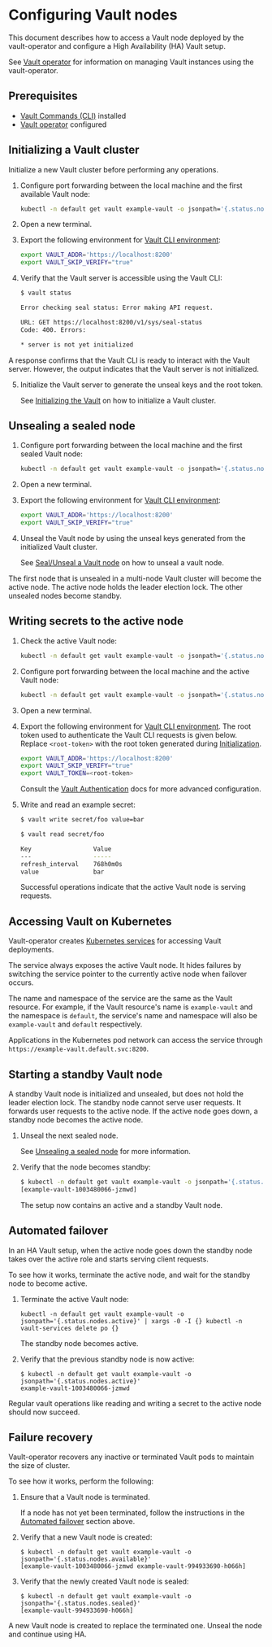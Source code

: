# Configuring Vault nodes

This document describes how to access a Vault node deployed by the vault-operator and configure a High Availability (HA) Vault setup.

See [Vault operator][getting-started] for information on managing Vault instances using the vault-operator.

## Prerequisites

* [Vault Commands (CLI)][vault-cli] installed
* [Vault operator][getting-started] configured

## Initializing a Vault cluster

Initialize a new Vault cluster before performing any operations.

1. Configure port forwarding between the local machine and the first available Vault node:

    ```sh
    kubectl -n default get vault example-vault -o jsonpath='{.status.nodes.available[0]}' | xargs -0 -I {} kubectl -n vault-services port-forward {} 8200
    ```

2. Open a new terminal.

3. Export the following environment for [Vault CLI environment][vault-cli-env]:

    ```sh
    export VAULT_ADDR='https://localhost:8200'
    export VAULT_SKIP_VERIFY="true"
    ```

4. Verify that the Vault server is accessible using the Vault CLI:

    ```sh
    $ vault status

    Error checking seal status: Error making API request.

    URL: GET https://localhost:8200/v1/sys/seal-status
    Code: 400. Errors:

    * server is not yet initialized
    ```

A response confirms that the Vault CLI is ready to interact with the Vault server. However, the output indicates that the Vault server is not initialized.

5. Initialize the Vault server to generate the unseal keys and the root token.

    See [Initializing the Vault][initialize-vault] on how to initialize a Vault cluster.

## Unsealing a sealed node

1. Configure port forwarding between the local machine and the first sealed Vault node:

    ```sh
    kubectl -n default get vault example-vault -o jsonpath='{.status.nodes.sealed[0]}' | xargs -0 -I {} kubectl -n vault-services port-forward {} 8200
    ```

2. Open a new terminal.

3. Export the following environment for [Vault CLI environment][vault-cli-env]:

    ```sh
    export VAULT_ADDR='https://localhost:8200'
    export VAULT_SKIP_VERIFY="true"
    ```

4. Unseal the Vault node by using the unseal keys generated from the initialized Vault cluster.

    See [Seal/Unseal a Vault node][seal-unseal-vault] on how to unseal a vault node.

The first node that is unsealed in a multi-node Vault cluster will become the active node. The active node holds the leader election lock. The other unsealed nodes become standby.

## Writing secrets to the active node

1. Check the active Vault node:

    ```sh
    kubectl -n default get vault example-vault -o jsonpath='{.status.nodes.active}'
    ```

2. Configure port forwarding between the local machine and the active Vault node:

    ```sh
    kubectl -n default get vault example-vault -o jsonpath='{.status.nodes.active}' | xargs -0 -I {} kubectl -n vault-services port-forward {} 8200
    ```

3. Open a new terminal.

4. Export the following environment for [Vault CLI environment][vault-cli-env].
    The root token used to authenticate the Vault CLI requests is given below. Replace `<root-token>` with the root token generated during [Initialization](#initializing-a-vault-cluster).

    ```sh
    export VAULT_ADDR='https://localhost:8200'
    export VAULT_SKIP_VERIFY="true"
    export VAULT_TOKEN=<root-token>
    ```

    Consult the [Vault Authentication][authentication] docs for more advanced configuration.

5. Write and read an example secret:

    ```sh
    $ vault write secret/foo value=bar

    $ vault read secret/foo

    Key             	Value
    ---             	-----
    refresh_interval	768h0m0s
    value           	bar
    ```

    Successful operations indicate that the active Vault node is serving requests.

## Accessing Vault on Kubernetes

Vault-operator creates [Kubernetes services][k8s-services] for accessing Vault deployments.

The service always exposes the active Vault node. It hides failures by switching the service pointer to the currently active node when failover occurs.

The name and namespace of the service are the same as the Vault resource. For example, if the Vault resource's name is `example-vault`  and the namespace is `default`, the service's name and namespace will also be `example-vault` and `default` respectively.

Applications in the Kubernetes pod network can access the service through `https://example-vault.default.svc:8200`.

## Starting a standby Vault node

A standby Vault node is initialized and unsealed, but does not hold the leader election lock. The standby node cannot serve user requests. It forwards user requests to the active node. If the active node goes down, a standby node becomes the active node.

1. Unseal the next sealed node.

    See [Unsealing a sealed node](#unsealing-a-sealed-node) for more information.

2. Verify that the node becomes standby:

    ```sh
    $ kubectl -n default get vault example-vault -o jsonpath='{.status.nodes.standby}'
    [example-vault-1003480066-jzmwd]
    ```

    The setup now contains an active and a standby Vault node.

## Automated failover

In an HA Vault setup, when the active node goes down the standby node takes over the active role and starts serving client requests.

To see how it works, terminate the active node, and wait for the standby node to become active.

1. Terminate the active Vault node:

    ```
    kubectl -n default get vault example-vault -o jsonpath='{.status.nodes.active}' | xargs -0 -I {} kubectl -n vault-services delete po {}
    ```

    The standby node becomes active.

2. Verify that the previous standby node is now active:

    ```
    $ kubectl -n default get vault example-vault -o jsonpath='{.status.nodes.active}'
    example-vault-1003480066-jzmwd
    ```

Regular vault operations like reading and writing a secret to the active node should now succeed.

## Failure recovery

Vault-operator recovers any inactive or terminated Vault pods to maintain the size of cluster.

To see how it works, perform the following:

1. Ensure that a Vault node is terminated.

   If a node has not yet been terminated, follow the instructions in the [Automated failover](#automated-failover) section above.

2. Verify that a new Vault node is created:

    ```
    $ kubectl -n default get vault example-vault -o jsonpath='{.status.nodes.available}'
    [example-vault-1003480066-jzmwd example-vault-994933690-h066h]
    ```

3. Verify that the newly created Vault node is sealed:

    ```
    $ kubectl -n default get vault example-vault -o jsonpath='{.status.nodes.sealed}'
    [example-vault-994933690-h066h]
    ```

A new Vault node is created to replace the terminated one. Unseal the node and continue using HA.


[getting-started]: ../../README.md#getting-started
[ha]: https://www.vaultproject.io/docs/concepts/ha.html
[initialize-vault]: https://www.vaultproject.io/intro/getting-started/deploy.html#initializing-the-vault
[seal-unseal-vault]: https://www.vaultproject.io/intro/getting-started/deploy.html#seal-unseal
[authentication]: https://www.vaultproject.io/docs/concepts/auth.html
[vault-cli]: https://www.vaultproject.io/docs/install/index.html
[vault-cli-env]: https://www.vaultproject.io/docs/commands/environment.html
[k8s-services]: https://kubernetes.io/docs/concepts/services-networking/service/
